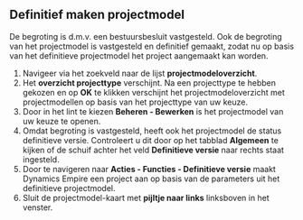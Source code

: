 ## Definitief maken projectmodel

De begroting is d.m.v. een bestuursbesluit vastgesteld. Ook de begroting van het projectmodel is vastgesteld en definitief gemaakt, zodat nu op basis van het definitieve projectmodel het project aangemaakt kan worden.

 1. Navigeer via het zoekveld naar de lijst **projectmodeloverzicht**.
 2.  Het **overzicht projecttype** verschijnt.  Na een projecttype te hebben gekozen en op **OK** te klikken verschijnt het projectmodeloverzicht met projectmodellen op basis van het projecttype van uw keuze.
 3. Door in het lint te kiezen **Beheren - Bewerken** is het projectmodel van uw keuze te openen.
 4. Omdat begroting is vastgesteld, heeft ook het projectmodel de status definitieve versie. Controleert u dit door op het tabblad **Algemeen** te kijken of de schuif achter het veld **Definitieve versie** naar rechts staat ingesteld.
 5. Door te navigeren naar **Acties - Functies - Definitieve versie** maakt Dynamics Empire een project aan op basis van de parameters uit het definitieve projectmodel.
 6. Sluit de projectmodel-kaart met **pijltje naar links** linksboven in het venster.
<!--stackedit_data:
eyJoaXN0b3J5IjpbNjI3MzQ0ODE4XX0=
-->